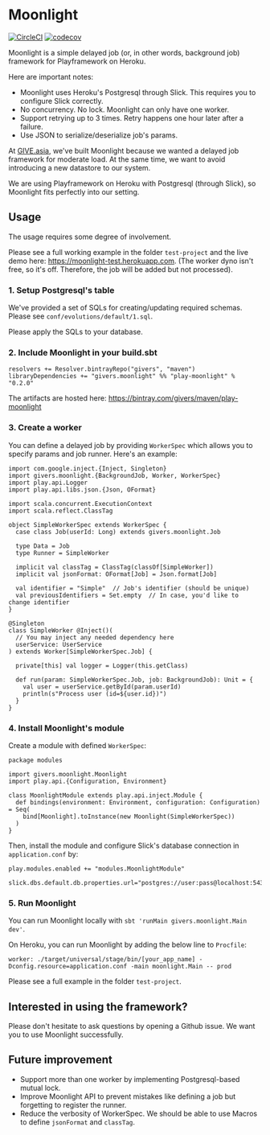 Moonlight
==========

[![CircleCI](https://circleci.com/gh/GIVESocialMovement/moonlight/tree/master.svg?style=shield)](https://circleci.com/gh/GIVESocialMovement/moonlight/tree/master)
[![codecov](https://codecov.io/gh/GIVESocialMovement/moonlight/branch/master/graph/badge.svg)](https://codecov.io/gh/GIVESocialMovement/moonlight)

Moonlight is a simple delayed job (or, in other words, background job) framework for Playframework on Heroku.

Here are important notes:
* Moonlight uses Heroku's Postgresql through Slick. This requires you to configure Slick correctly.
* No concurrency. No lock. Moonlight can only have one worker.
* Support retrying up to 3 times. Retry happens one hour later after a failure.
* Use JSON to serialize/deserialize job's params.

At [GIVE.asia](https://give.asia), we've built Moonlight because we wanted a delayed job framework for moderate load.
At the same time, we want to avoid introducing a new datastore to our system.

We are using Playframework on Heroku with Postgresql (through Slick), so Moonlight fits perfectly into our setting.


Usage
------

The usage requires some degree of involvement.

Please see a full working example in the folder `test-project` and the live demo here: https://moonlight-test.herokuapp.com.
(The worker dyno isn't free, so it's off. Therefore, the job will be added but not processed).


### 1. Setup Postgresql's table

We've provided a set of SQLs for creating/updating required schemas. Please see `conf/evolutions/default/1.sql`.

Please apply the SQLs to your database.


### 2. Include Moonlight in your build.sbt

```
resolvers += Resolver.bintrayRepo("givers", "maven")
libraryDependencies += "givers.moonlight" %% "play-moonlight" % "0.2.0"
```

The artifacts are hosted here: https://bintray.com/givers/maven/play-moonlight

### 3. Create a worker

You can define a delayed job by providing `WorkerSpec` which allows you to specify params and job runner. Here's an example:

```
import com.google.inject.{Inject, Singleton}
import givers.moonlight.{BackgroundJob, Worker, WorkerSpec}
import play.api.Logger
import play.api.libs.json.{Json, OFormat}

import scala.concurrent.ExecutionContext
import scala.reflect.ClassTag

object SimpleWorkerSpec extends WorkerSpec {
  case class Job(userId: Long) extends givers.moonlight.Job

  type Data = Job
  type Runner = SimpleWorker

  implicit val classTag = ClassTag(classOf[SimpleWorker])
  implicit val jsonFormat: OFormat[Job] = Json.format[Job]

  val identifier = "Simple"  // Job's identifier (should be unique)
  val previousIdentifiers = Set.empty  // In case, you'd like to change identifier
}

@Singleton
class SimpleWorker @Inject()(
  // You may inject any needed dependency here
  userService: UserService
) extends Worker[SimpleWorkerSpec.Job] {

  private[this] val logger = Logger(this.getClass)

  def run(param: SimpleWorkerSpec.Job, job: BackgroundJob): Unit = {
    val user = userService.getById(param.userId)
    println(s"Process user (id=${user.id})")
  }
}
```


### 4. Install Moonlight's module

Create a module with defined `WorkerSpec`:

```
package modules

import givers.moonlight.Moonlight
import play.api.{Configuration, Environment}

class MoonlightModule extends play.api.inject.Module {
  def bindings(environment: Environment, configuration: Configuration)  = Seq(
    bind[Moonlight].toInstance(new Moonlight(SimpleWorkerSpec))
  )
}
```

Then, install the module and configure Slick's database connection in `application.conf` by:

```
play.modules.enabled += "modules.MoonlightModule"

slick.dbs.default.db.properties.url="postgres://user:pass@localhost:5432/database"
```


### 5. Run Moonlight

You can run Moonlight locally with `sbt 'runMain givers.moonlight.Main dev'`.

On Heroku, you can run Moonlight by adding the below line to `Procfile`:

```
worker: ./target/universal/stage/bin/[your_app_name] -Dconfig.resource=application.conf -main moonlight.Main -- prod
```

Please see a full example in the folder `test-project`.


Interested in using the framework?
-----------------------------------

Please don't hesitate to ask questions by opening a Github issue. We want you to use Moonlight successfully.


Future improvement
-------------------

* Support more than one worker by implementing Postgresql-based mutual lock.
* Improve Moonlight API to prevent mistakes like defining a job but forgetting to register the runner.
* Reduce the verbosity of WorkerSpec. We should be able to use Macros to define `jsonFormat` and `classTag`.
